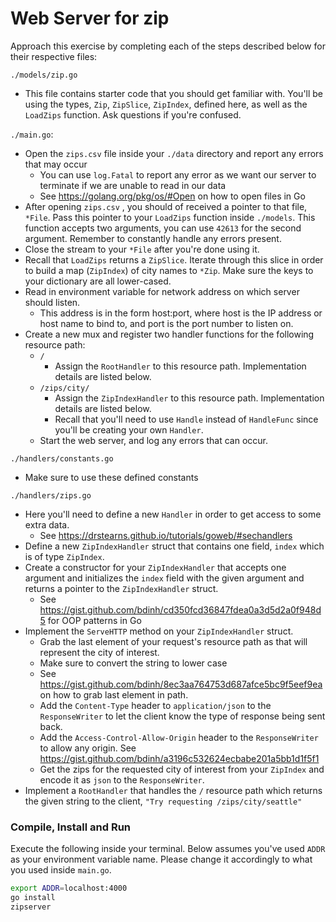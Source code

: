 # Web Server for zip

Approach this exercise by completing each of the steps described below for their respective files:

`./models/zip.go`
- This file contains starter code that you should get familiar with. You'll be using the types, `Zip`, `ZipSlice`, `ZipIndex`,
defined here, as well as the `LoadZips` function. Ask questions if you're confused. 

`./main.go`:
- Open the `zips.csv` file inside your `./data` directory and report any errors that may occur
    - You can use `log.Fatal` to report any error as we want our server to terminate if we are unable to read in our data
    - See https://golang.org/pkg/os/#Open on how to open files in Go
- After opening `zips.csv` , you should of received a pointer to that file, `*File`. Pass this pointer to your `LoadZips` 
function inside `./models`. This function accepts two arguments, you can use `42613` for the second argument. Remember to
constantly handle any errors present. 
- Close the stream to your `*File` after you're done using it.
- Recall that `LoadZips` returns a `ZipSlice`. Iterate through this slice in order to build a map (`ZipIndex`) of city 
names to `*Zip`. Make sure the keys to your dictionary are all lower-cased.
- Read in environment variable for network address on which server should listen.
    - This address is in the form host:port, where host is the IP address or host name to bind to, and port is the port
     number to listen on.
- Create a new mux and register two handler functions for the following resource path:
    - `/` 
        - Assign the `RootHandler` to this resource path. Implementation details are listed below.
    - `/zips/city/`
        - Assign the `ZipIndexHandler` to this resource path. Implementation details are listed below.
        - Recall that you'll need to use `Handle` instead of `HandleFunc` since you'll be creating your own `Handler`.
    - Start the web server, and log any errors that can occur.

`./handlers/constants.go`
- Make sure to use these defined constants

`./handlers/zips.go`
- Here you'll need to define a new `Handler` in order to get access to some extra data. 
    - See https://drstearns.github.io/tutorials/goweb/#sechandlers 
- Define a new `ZipIndexHandler` struct that contains one field, `index` which is of type `ZipIndex`.
- Create a constructor for your `ZipIndexHandler` that accepts one argument and initializes the `index` field with the
given argument and returns a pointer to the `ZipIndexHandler` struct.
    - See https://gist.github.com/bdinh/cd350fcd36847fdea0a3d5d2a0f948d5 for OOP patterns in Go
- Implement the `ServeHTTP` method on your `ZipIndexHandler` struct.
    - Grab the last element of your request's resource path as that will represent the city of interest.
    - Make sure to convert the string to lower case 
    - See https://gist.github.com/bdinh/8ec3aa764753d687afce5bc9f5eef9ea on how to grab last element in path.
    - Add the `Content-Type` header to `application/json` to the `ResponseWriter` to let the client know the type of response being sent back.
    - Add the `Access-Control-Allow-Origin` header to the `ResponseWriter` to allow any origin. See https://gist.github.com/bdinh/a3196c532624ecbabe201a5bb1d1f5f1
    - Get the zips for the requested city of interest from your `ZipIndex` and encode it as `json` to the `ResponseWriter`.
- Implement a `RootHandler` that handles the `/` resource path which returns the given string to the client, `"Try requesting /zips/city/seattle"`

### Compile, Install and Run
Execute the following inside your terminal. Below assumes you've used `ADDR` as your environment variable name. Please
change it accordingly to what you used inside `main.go`.
```bash
export ADDR=localhost:4000
go install 
zipserver
```